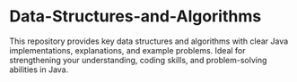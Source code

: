 # Data-Structures-and-Algorithms
This repository provides key data structures and algorithms with clear Java implementations, explanations, and example problems. Ideal for strengthening your understanding, coding skills, and problem-solving abilities in Java.
